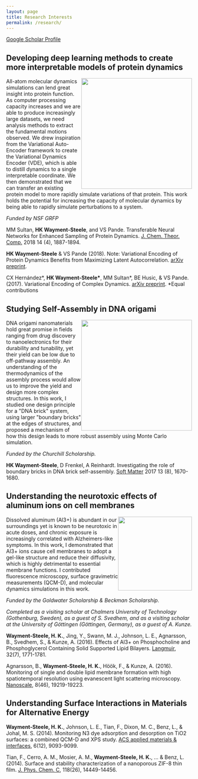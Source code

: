 ```yaml
---
layout: page
title: Research Interests
permalink: /research/
---
```


[Google Scholar Profile](https://scholar.google.com/citations?user=MHNfkuUAAAAJ&hl=en&oi=ao)

## Developing deep learning methods to create more interpretable models of protein dynamics
<p>
<img src="https://hwaymentsteele.github.io/images/research_vde.png" style="float:right;width:300px;">
All-atom molecular dynamics simulations can lend great insight into protein function.  As computer processing capacity increases and we are able to produce increasingly large datasets, we need analysis methods to extract the fundamental motions observed.  We drew inspiration from the Variational Auto-Encoder framework to create the Variational Dynamics Encoder (VDE), which is able to distill dynamics to a single interpretable coordinate. We then demonstrated that we can transfer an existing protein model to more rapidly simulate variations of that protein. This work holds the potential for increasing the capacity of molecular dynamics by being able to rapidly simulate perturbations to a system.
</p>

*Funded by NSF GRFP*

MM Sultan, **HK Wayment-Steele**, and VS Pande. Transferable Neural Networks for Enhanced Sampling of Protein Dynamics. [J. Chem. Theor. Comp.](https://pubs.acs.org/doi/abs/10.1021/acs.jctc.8b00025) 2018 14 (4), 1887-1894.

**HK Wayment-Steele** & VS Pande (2018). Note: Variational Encoding of Protein Dynamics Benefits from Maximizing Latent Autocorrelation. [arXiv preprint](https://arxiv.org/abs/1803.06449).

CX Hernández\*, **HK Wayment-Steele\***, MM Sultan\*, BE Husic, & VS Pande. (2017). Variational Encoding of Complex Dynamics. [arXiv preprint](https://arxiv.org/abs/1711.08576). \*Equal contributions

## Studying Self-Assembly in DNA origami
<p>
<img src="https://hwaymentsteele.github.io/images/research_bbs.png" style="float:right;width:300px;">
DNA origami nanomaterials hold great promise in fields ranging from drug discovery to nanoelectronics for their durability and tunability, yet their yield can be low due to off-pathway assembly.  An understanding of the thermodynamics of the assembly process would allow us to improve the yield and design more complex structures.  In this work, I studied one  design principle for a "DNA brick" system, using larger "boundary bricks" at the edges of structures, and proposed a mechanism of how this design leads to more robust assembly using Monte Carlo simulation.
</p>

*Funded by the Churchill Scholarship.*

**HK Wayment-Steele**, D Frenkel, A Reinhardt. Investigating the role of boundary bricks in DNA brick self-assembly.  [Soft Matter](http://pubs.rsc.org/-/content/articlehtml/2017/sm/c6sm02719a) 2017 13 (8), 1670-1680.

## Understanding the neurotoxic effects of aluminum ions on cell membranes
<p>
<img src="https://hwaymentsteele.github.io/images/research_Al.png" style="float:right;width:200px;">
Dissolved aluminum (Al3+) is abundant in our surroundings yet is known to be neurotoxic in acute doses, and chronic exposure is increasingly correlated with Alzheimers-like symptoms. In this work, I demonstrated that Al3+ ions cause cell membranes to adopt a gel-like structure and reduce their diffusivity, which is highly detrimental to essential membrane functions. I contributed fluorescence microscopy, surface gravimetric measurements (QCM-D), and molecular dynamics simulations in this work.
</p>

*Funded by the Goldwater Scholarship & Beckman Scholarship.*

*Completed as a visiting scholar at Chalmers University of Technology (Gothenburg, Sweden), as a guest of S. Svedhem, and as a visiting scholar at the University of G&ouml;ttingen (G&ouml;ttingen, Germany), as a guest of A. Kunze.*

**Wayment-Steele, H. K.**, Jing, Y., Swann, M. J., Johnson, L. E., Agnarsson, B., Svedhem, S., & Kunze, A. (2016). Effects of Al3+ on Phosphocholine and Phosphoglycerol Containing Solid Supported Lipid Bilayers. [Langmuir](https://pubs.acs.org/doi/abs/10.1021/acs.langmuir.5b03999), 32(7), 1771-1781.

Agnarsson, B., **Wayment-Steele, H. K.**, Höök, F., & Kunze, A. (2016). Monitoring of single and double lipid membrane formation with high spatiotemporal resolution using evanescent light scattering microscopy. [Nanoscale](http://pubs.rsc.org/-/content/articlehtml/2016/nr/c6nr06726c), 8(46), 19219-19223.

## Understanding Surface Interactions in Materials for Alternative Energy

**Wayment-Steele, H. K.**, Johnson, L. E., Tian, F., Dixon, M. C., Benz, L., & Johal, M. S. (2014). Monitoring N3 dye adsorption and desorption on TiO2 surfaces: a combined QCM-D and XPS study. [ACS applied materials & interfaces](https://pubs.acs.org/doi/abs/10.1021/am500920w), 6(12), 9093-9099.

Tian, F., Cerro, A. M., Mosier, A. M., **Wayment-Steele, H. K.**, ... & Benz, L. (2014). Surface and stability characterization of a nanoporous ZIF-8 thin film. [J. Phys. Chem. C](https://pubs.acs.org/doi/abs/10.1021/jp5041053), 118(26), 14449-14456.
